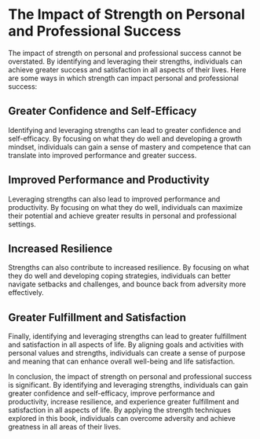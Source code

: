 The Impact of Strength on Personal and Professional Success
============================================================================================================================

The impact of strength on personal and professional success cannot be overstated. By identifying and leveraging their strengths, individuals can achieve greater success and satisfaction in all aspects of their lives. Here are some ways in which strength can impact personal and professional success:

Greater Confidence and Self-Efficacy
------------------------------------

Identifying and leveraging strengths can lead to greater confidence and self-efficacy. By focusing on what they do well and developing a growth mindset, individuals can gain a sense of mastery and competence that can translate into improved performance and greater success.

Improved Performance and Productivity
-------------------------------------

Leveraging strengths can also lead to improved performance and productivity. By focusing on what they do well, individuals can maximize their potential and achieve greater results in personal and professional settings.

Increased Resilience
--------------------

Strengths can also contribute to increased resilience. By focusing on what they do well and developing coping strategies, individuals can better navigate setbacks and challenges, and bounce back from adversity more effectively.

Greater Fulfillment and Satisfaction
------------------------------------

Finally, identifying and leveraging strengths can lead to greater fulfillment and satisfaction in all aspects of life. By aligning goals and activities with personal values and strengths, individuals can create a sense of purpose and meaning that can enhance overall well-being and life satisfaction.

In conclusion, the impact of strength on personal and professional success is significant. By identifying and leveraging strengths, individuals can gain greater confidence and self-efficacy, improve performance and productivity, increase resilience, and experience greater fulfillment and satisfaction in all aspects of life. By applying the strength techniques explored in this book, individuals can overcome adversity and achieve greatness in all areas of their lives.
